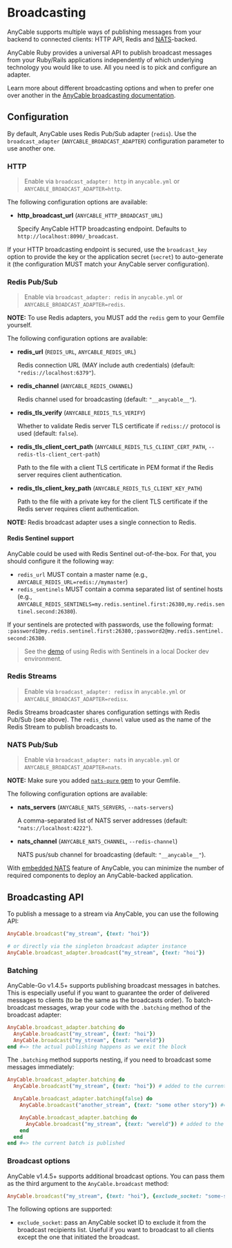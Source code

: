 # Broadcasting

AnyCable supports multiple ways of publishing messages from your backend to connected clients: HTTP API, Redis and [NATS][]-backed.

AnyCable Ruby provides a universal API to publish broadcast messages from your Ruby/Rails applications independently of which underlying technology you would like to use. All you need is to pick and configure an adapter.

Learn more about different broadcasting options and when to prefer one over another in the [AnyCable broadcasting documentation](../anycable-go/broadcasting.md).

## Configuration

By default, AnyCable uses Redis Pub/Sub adapter (`redis`). Use the `broadcast_adapter` (`ANYCABLE_BROADCAST_ADAPTER`) configuration parameter to use another one.

### HTTP

> Enable via `broadcast_adapter: http` in `anycable.yml` or `ANYCABLE_BROADCAST_ADAPTER=http`.

The following configuration options are available:

- **http_broadcast_url** (`ANYCABLE_HTTP_BROADCAST_URL`)

  Specify AnyCable HTTP broadcasting endpoint. Defaults to `http://localhost:8090/_broadcast`.

If your HTTP broadcasting endpoint is secured, use the `broadcast_key` option to provide the key or the application secret (`secret`) to auto-generate it (the configuration MUST match your AnyCable server configuration).

### Redis Pub/Sub

> Enable via `broadcast_adapter: redis` in `anycable.yml` or `ANYCABLE_BROADCAST_ADAPTER=redis`.

**NOTE:** To use Redis adapters, you MUST add the `redis` gem to your Gemfile yourself.

The following configuration options are available:

- **redis_url** (`REDIS_URL`, `ANYCABLE_REDIS_URL`)

  Redis connection URL (MAY include auth credentials) (default: `"redis://localhost:6379"`).

- **redis_channel** (`ANYCABLE_REDIS_CHANNEL`)

  Redis channel used for broadcasting (default: `"__anycable__"`).

- **redis_tls_verify** (`ANYCABLE_REDIS_TLS_VERIFY`)

  Whether to validate Redis server TLS certificate if `rediss://` protocol is used (default: `false`).

- **redis_tls_client_cert_path** (`ANYCABLE_REDIS_TLS_CLIENT_CERT_PATH`, `--redis-tls-client_cert-path`)

  Path to the file with a client TLS certificate in PEM format if the Redis server requires client authentication.

- **redis_tls_client_key_path** (`ANYCABLE_REDIS_TLS_CLIENT_KEY_PATH`)

  Path to the file with a private key for the client TLS certificate if the Redis server requires client authentication.

**NOTE:** Redis broadcast adapter uses a single connection to Redis.

#### Redis Sentinel support

AnyCable could be used with Redis Sentinel out-of-the-box. For that, you should configure it the following way:

- `redis_url` MUST contain a master name (e.g., `ANYCABLE_REDIS_URL=redis://mymaster`)
- `redis_sentinels` MUST contain a comma separated list of sentinel hosts (e.g., `ANYCABLE_REDIS_SENTINELS=my.redis.sentinel.first:26380,my.redis.sentinel.second:26380`).

If your sentinels are protected with passwords, use the following format: `:password1@my.redis.sentinel.first:26380,:password2@my.redis.sentinel.second:26380`.

> See the [demo](https://github.com/anycable/anycable_rails_demo/pull/8) of using Redis with Sentinels in a local Docker dev environment.

### Redis Streams

> Enable via `broadcast_adapter: redisx` in `anycable.yml` or `ANYCABLE_BROADCAST_ADAPTER=redisx`.

Redis Streams broadcaster shares configuration settings with Redis Pub/Sub (see above).
The `redis_channel` value used as the name of the Redis Stream to publish broadcasts to.

### NATS Pub/Sub

> Enable via `broadcast_adapter: nats` in `anycable.yml` or `ANYCABLE_BROADCAST_ADAPTER=nats`.

**NOTE:** Make sure you added [`nats-pure` gem][nats-pure] to your Gemfile.

The following configuration options are available:

- **nats_servers** (`ANYCABLE_NATS_SERVERS`, `--nats-servers`)

  A comma-separated list of NATS server addresses (default: `"nats://localhost:4222"`).

- **nats_channel** (`ANYCABLE_NATS_CHANNEL`, `--redis-channel`)

  NATS pus/sub channel for broadcasting (default: `"__anycable__"`).

With [embedded NATS](../anycable-go/embedded_nats.md) feature of AnyCable, you can minimize the number of required components to deploy an AnyCable-backed application.

## Broadcasting API

To publish a message to a stream via AnyCable, you can use the following API:

```ruby
AnyCable.broadcast("my_stream", {text: "hoi"})

# or directly via the singleton broadcast adapter instance
AnyCable.broadcast_adapter.broadcast("my_stream", {text: "hoi"})
```

### Batching

AnyCable-Go v1.4.5+ supports publishing broadcast messages in batches. This is especially useful if you want to guarantee the order of delivered messages to clients (to be the same as the broadcasts order). To batch-broadcast messages, wrap your code with the `.batching` method of the broadcast adapter:

```ruby
AnyCable.broadcast_adapter.batching do
  AnyCable.broadcast("my_stream", {text: "hoi"})
  AnyCable.broadcast("my_stream", {text: "wereld"})
end #=> the actual publishing happens as we exit the block
```

The `.batching` method supports nesting, if you need to broadcast some messages immediately:

```ruby
AnyCable.broadcast_adapter.batching do
  AnyCable.broadcast("my_stream", {text: "hoi"}) # added to the current batch

  AnyCable.broadcast_adapter.batching(false) do
    AnyCable.broadcast("another_stream", {text: "some other story"}) #=> publish immediately

    AnyCable.broadcast_adapter.batching do
      AnyCable.broadcast("my_stream", {text: "wereld"}) # added to the current batch
    end
  end
end #=> the current batch is published
```

### Broadcast options

AnyCable v1.4.5+ supports additional broadcast options. You can pass them as the third argument to the `AnyCable.broadcast` method:

```ruby
AnyCable.broadcast("my_stream", {text: "hoi"}, {exclude_socket: "some-socket-id"})
```

The following options are supported:

- `exclude_socket`: pass an AnyCable socket ID to exclude it from the broadcast recipients list. Useful if you want to broadcast to all clients except the one that initiated the broadcast.

[NATS]: https://nats.io
[nats-pure]: https://github.com/nats-io/nats-pure.rb
